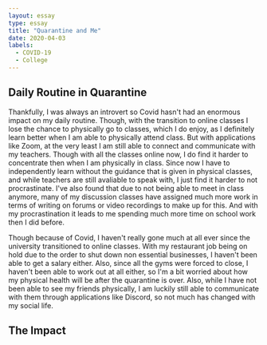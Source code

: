 ```yaml
---
layout: essay
type: essay
title: "Quarantine and Me"
date: 2020-04-03
labels:
  - COVID-19
  - College
---
```


## Daily Routine in Quarantine

Thankfully, I was always an introvert so Covid hasn't had an enormous impact on my daily routine. Though, with the transition to online classes I lose the chance to physically go to classes, which I do enjoy, as I definitely learn better when I am able to physically attend class. But with applications like Zoom, at the very least I am still able to connect and communicate with my teachers. Though with all the classes online now, I do find it harder to concentrate then when I am physically in class. Since now I have to independently learn without the guidance that is given in physical classes, and while teachers are still avaliable to speak with, I just find it harder to not procrastinate. I've also found that due to not being able to meet in class anymore, many of my discussion classes have assigned much more work in terms of writing on forums or video recordings to make up for this. And with my procrastination it leads to me spending much more time on school work then I did before.

Though because of Covid, I haven't really gone much at all ever since the university transitioned to online classes. With my restaurant job being on hold due to the order to shut down non essential businesses, I haven't been able to get a salary either. Also, since all the gyms were forced to close, I haven't been able to work out at all either, so I'm a bit worried about how my physical health will be after the quarantine is over. Also, while I have not been able to see my friends physically, I am luckily still able to communicate with them through applications like Discord, so not much has changed with my social life.

## The Impact



